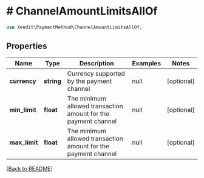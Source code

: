 # # ChannelAmountLimitsAllOf


```php
use Xendit\PaymentMethod\ChannelAmountLimitsAllOf;
```
## Properties

| Name | Type | Description | Examples | Notes |
| ------------ | ------------- | ------------- | ------------- | -------------|
| **currency** | **string** | Currency supported by the payment channel | null |  [optional] |
| **min_limit** | **float** | The minimum allowed transaction amount for the payment channel | null |  [optional] |
| **max_limit** | **float** | The minimum allowed transaction amount for the payment channel | null |  [optional] |


[[Back to README]](../../README.md)
